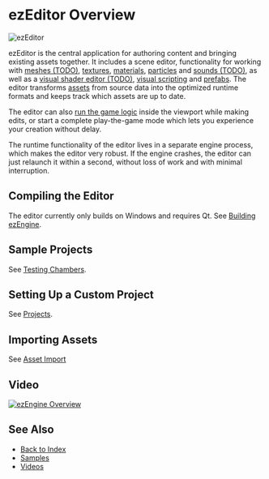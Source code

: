 # ezEditor Overview

<!-- TODO: This page needs a lot more information -->

![ezEditor](media/ezEditor.jpg)

ezEditor is the central application for authoring content and bringing existing assets together. It includes a scene editor, functionality for working with [meshes (TODO)](../graphics/meshes/meshes-overview.md), [textures](../graphics/textures-overview.md), [materials](../materials/materials-overview.md), [particles](../effects/particle-effects/particle-effects-overview.md) and [sounds (TODO)](../sound/sound-overview.md), as well as a [visual shader editor (TODO)](../materials/visual-shaders.md), [visual scripting](../custom-code/visual-script/visual-script-overview.md) and [prefabs](../prefabs/prefabs-overview.md). The editor transforms [assets](../assets/assets-overview.md) from source data into the optimized runtime formats and keeps track which assets are up to date.

The editor can also [run the game logic](../editor/run-scene.md) inside the viewport while making edits, or start a complete play-the-game mode which lets you experience your creation without delay.

The runtime functionality of the editor lives in a separate engine process, which makes the editor very robust. If the engine crashes, the editor can just relaunch it within a second, without loss of work and with minimal interruption.

## Compiling the Editor

The editor currently only builds on Windows and requires Qt. See [Building ezEngine](../build/building-ez.md).

## Sample Projects

See [Testing Chambers](../samples/testing-chambers.md).

## Setting Up a Custom Project

See [Projects](../projects/projects-overview.md).

## Importing Assets

See [Asset Import](../assets/import-assets.md)

## Video

[![ezEngine Overview](https://img.youtube.com/vi/fN5GIquWZLg/0.jpg)](https://www.youtube.com/watch?v=fN5GIquWZLg)

## See Also

* [Back to Index](../index.md)
* [Samples](../samples/samples-overview.md)
* [Videos](videos.md)
